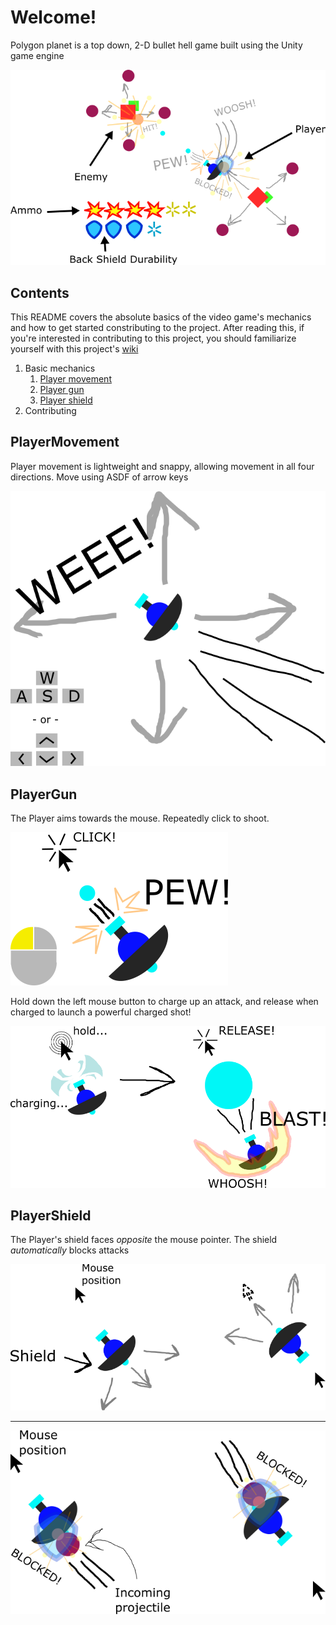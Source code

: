 # Welcome!
Polygon planet is a top down, 2-D bullet hell game built using the Unity game engine

![An introductory drawing](mdresources/introductory-drawing.png)

## Contents

This README covers the absolute basics of the video game's mechanics and how to get started constributing to the project.  After reading this, if you're interested in contributing to this project, you should familiarize yourself with this project's [wiki](https://github.com/BenjiBoy926/Polygon-Planet/wiki)

1. Basic mechanics
	1. [Player movement](#PlayerMovement)
	2. [Player gun](#PlayerGun)
	3. [Player shield](#PlayerShield)
2. Contributing

## PlayerMovement

Player movement is lightweight and snappy, allowing movement in all four directions.  Move using ASDF of arrow keys

![Basic movement drawing](mdresources/basic-movement.png)

## PlayerGun

The Player aims towards the mouse.  Repeatedly click to shoot.

![Player shooting drawing](mdresources/shooting-drawing.png)

Hold down the left mouse button to charge up an attack, and release when charged to launch a powerful charged shot!

![Player charge shot drawing](mdresources/charge-shot.png)

## PlayerShield

The Player's shield faces *opposite* the mouse pointer.  The shield *automatically* blocks attacks

![Player shield orientation](mdresources/shield-orientation.png)

---

![Player shield block](mdresources/shield-block.png)
